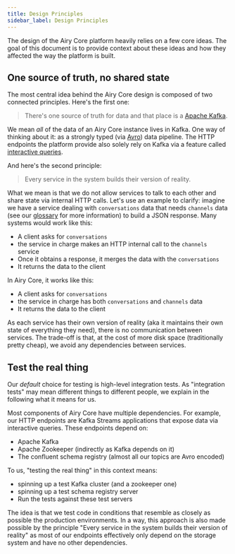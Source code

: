 ```yaml
---
title: Design Principles
sidebar_label: Design Principles
---
```


The design of the Airy Core platform heavily relies on a few core ideas. The
goal of this document is to provide context about these ideas and how they
affected the way the platform is built.

## One source of truth, no shared state

The most central idea behind the Airy Core design is composed of
two connected principles. Here's the first one:

> There's one source of truth for data and that place is a [Apache
> Kafka](https://kafka.apache.org).

We mean _all_ of the data of an Airy Core instance lives in Kafka. One way of
thinking about it: as a strongly typed (via [Avro](https://avro.apache.org))
data pipeline. The HTTP endpoints the platform provide also solely rely on Kafka
via a feature called [interactive
queries](https://kafka.apache.org/documentation/streams/developer-guide/interactive-queries.html).

And here's the second principle:

> Every service in the system builds their version of reality.

What we mean is that we do not allow services to talk to each other and share
state via internal HTTP calls. Let's use an example to clarify: imagine we have
a service dealing with `conversations` data that needs `channels` data (see our
[glossary](getting-started/glossary.md) for more information) to build a JSON response. Many
systems would work like this:

- A client asks for `conversations`
- the service in charge makes an HTTP internal call to the `channels` service
- Once it obtains a response, it merges the data with the `conversations`
- It returns the data to the client

In Airy Core, it works like this:

- A client asks for `conversations`
- the service in charge has both `conversations` and `channels` data
- It returns the data to the client

As each service has their own version of reality (aka it maintains their own
state of everything they need), there is no communication between services. The
trade-off is that, at the cost of more disk space (traditionally pretty cheap),
we avoid any dependencies between services.

## Test the real thing

Our _default_ choice for testing is high-level integration tests. As
"integration tests" may mean different things to different people, we explain in
the following what it means for us.

Most components of Airy Core have multiple dependencies. For example, our HTTP
endpoints are Kafka Streams applications that expose data via interactive
queries. These endpoints depend on:

- Apache Kafka
- Apache Zookeeper (indirectly as Kafka depends on it)
- The confluent schema registry (almost all our topics are Avro encoded)

To us, "testing the real thing" in this context means:

- spinning up a test Kafka cluster (and a zookeeper one)
- spinning up a test schema registry server
- Run the tests against these test servers

The idea is that we test code in conditions that resemble as closely as possible
the production environments. In a way, this approach is also made possible by
the principle "Every service in the system builds their version of reality" as
most of our endpoints effectively only depend on the storage system and have no
other dependencies.
